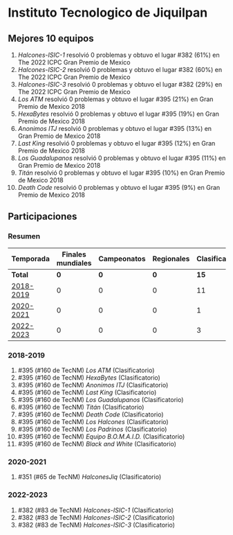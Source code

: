 # Instituto Tecnologico de Jiquilpan

## Mejores 10 equipos

1. _Halcones-ISIC-1_ resolvió 0 problemas y obtuvo el lugar #382 (61%) en The 2022 ICPC Gran Premio de Mexico
1. _Halcones-ISIC-2_ resolvió 0 problemas y obtuvo el lugar #382 (60%) en The 2022 ICPC Gran Premio de Mexico
1. _Halcones-ISIC-3_ resolvió 0 problemas y obtuvo el lugar #382 (29%) en The 2022 ICPC Gran Premio de Mexico
1. _Los ATM_ resolvió 0 problemas y obtuvo el lugar #395 (21%) en Gran Premio de Mexico 2018
1. _HexaBytes_ resolvió 0 problemas y obtuvo el lugar #395 (19%) en Gran Premio de Mexico 2018
1. _Anonimos ITJ_ resolvió 0 problemas y obtuvo el lugar #395 (13%) en Gran Premio de Mexico 2018
1. _Last King_ resolvió 0 problemas y obtuvo el lugar #395 (12%) en Gran Premio de Mexico 2018
1. _Los Guadalupanos_ resolvió 0 problemas y obtuvo el lugar #395 (11%) en Gran Premio de Mexico 2018
1. _Titán_ resolvió 0 problemas y obtuvo el lugar #395 (10%) en Gran Premio de Mexico 2018
1. _Death Code_ resolvió 0 problemas y obtuvo el lugar #395 (9%) en Gran Premio de Mexico 2018

## Participaciones

### Resumen

| Temporada | Finales mundiales | Campeonatos | Regionales | Clasificatorios | Equipos |
| --- | --- | --- | --- | --- | --- |
| **Total** | **0** | **0** | **0** | **15** | **15** |
| [2018-2019](#2018-2019) | 0 | 0 | 0 | 11 | 11 |
| [2020-2021](#2020-2021) | 0 | 0 | 0 | 1 | 1 |
| [2022-2023](#2022-2023) | 0 | 0 | 0 | 3 | 3 |

### 2018-2019

1. #395 (#160 de TecNM) _Los ATM_ (Clasificatorio)
1. #395 (#160 de TecNM) _HexaBytes_ (Clasificatorio)
1. #395 (#160 de TecNM) _Anonimos ITJ_ (Clasificatorio)
1. #395 (#160 de TecNM) _Last King_ (Clasificatorio)
1. #395 (#160 de TecNM) _Los Guadalupanos_ (Clasificatorio)
1. #395 (#160 de TecNM) _Titán_ (Clasificatorio)
1. #395 (#160 de TecNM) _Death Code_ (Clasificatorio)
1. #395 (#160 de TecNM) _Los Halcones_ (Clasificatorio)
1. #395 (#160 de TecNM) _Los Padrinos_ (Clasificatorio)
1. #395 (#160 de TecNM) _Equipo B.O.M.A.I.D._ (Clasificatorio)
1. #395 (#160 de TecNM) _Black and White_ (Clasificatorio)

### 2020-2021

1. #351 (#65 de TecNM) _HalconesJiq_ (Clasificatorio)

### 2022-2023

1. #382 (#83 de TecNM) _Halcones-ISIC-1_ (Clasificatorio)
1. #382 (#83 de TecNM) _Halcones-ISIC-2_ (Clasificatorio)
1. #382 (#83 de TecNM) _Halcones-ISIC-3_ (Clasificatorio)



